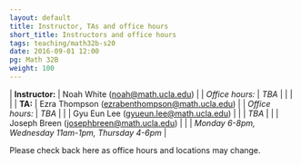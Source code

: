 ```yaml
---
layout: default
title: Instructor, TAs and office hours
short_title: Instructors and office hours
tags: teaching/math32b-s20
date: 2016-09-01 12:00
pg: Math 32B
weight: 100
---
```




| __Instructor:__ | Noah White (<a href="mailto:noah@math.ucla.edu">noah@math.ucla.edu</a>)             |
| _Office hours:_ | _TBA_                     |
|                 |                                                                                     |
| __TA:__         | Ezra Thompson (<a href="mailto:ezrabenthompson@math.ucla.edu">ezrabenthompson@math.ucla.edu</a>)  |
| _Office hours:_ | _TBA_                                                     |
|                 | Gyu Eun Lee (<a href="mailto:gyueun.lee@math.ucla.edu">gyueun.lee@math.ucla.edu</a>) |
|                 | _TBA_                                                     |
|                 | Joseph Breen (<a href="mailto:josephbreen@math.ucla.edu">josephbreen@math.ucla.edu</a>) |
|                 | _Monday 6-8pm, Wednesday 11am-1pm, Thursday 4-6pm_                                           |


Please check back here as office hours and locations may change. 
